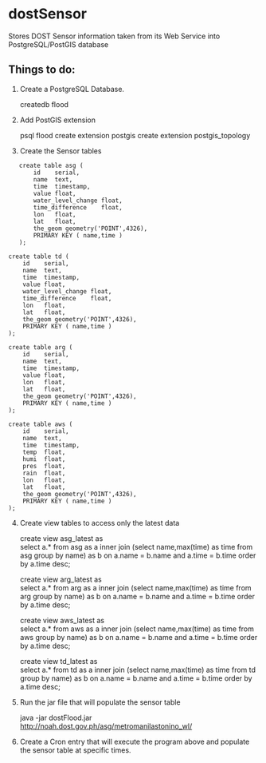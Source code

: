 dostSensor
==========
Stores DOST Sensor information taken from its Web Service into 
PostgreSQL/PostGIS database


Things to do:
-------------

1. Create a PostgreSQL Database.

    createdb flood

2. Add PostGIS extension
 
    psql flood
    create extension postgis
    create extension postgis_topology
    
3. Create the Sensor tables
 ```
    create table asg (
        id    serial,
        name  text,
        time  timestamp,
        value float,
        water_level_change float,
        time_difference    float,
        lon   float,
        lat   float,
        the_geom geometry('POINT',4326),
        PRIMARY KEY ( name,time )
    );
```
    create table td (
        id    serial,
        name  text,
        time  timestamp,
        value float,
        water_level_change float,
        time_difference    float,
        lon   float,
        lat   float,
        the_geom geometry('POINT',4326),
        PRIMARY KEY ( name,time )
    );

    create table arg (
        id    serial,
        name  text,
        time  timestamp,
        value float,
        lon   float,
        lat   float,
        the_geom geometry('POINT',4326),
        PRIMARY KEY ( name,time )
    );

    create table aws (
        id    serial,
        name  text,
        time  timestamp,
        temp  float,
        humi  float,
        pres  float,
        rain  float,
        lon   float,
        lat   float,
        the_geom geometry('POINT',4326),
        PRIMARY KEY ( name,time )
    );

4. Create view tables to access only the latest data

    create view asg_latest as  
        select a.* from asg as a inner join 
            (select  name,max(time) as time from asg group by name) as b 
            on a.name = b.name and a.time = b.time order by a.time desc;
            
    create view arg_latest as  
        select a.* from arg as a inner join 
            (select  name,max(time) as time from arg group by name) as b 
            on a.name = b.name and a.time = b.time order by a.time desc;     
            
    create view aws_latest as  
        select a.* from aws as a inner join 
            (select  name,max(time) as time from aws group by name) as b 
            on a.name = b.name and a.time = b.time order by a.time desc;
        
    create view td_latest as  
        select a.* from td as a inner join 
            (select  name,max(time) as time from td group by name) as b 
            on a.name = b.name and a.time = b.time order by a.time desc;        
        
5. Run the jar file that will populate the sensor table

    java -jar dostFlood.jar http://noah.dost.gov.ph/asg/metromanilastonino_wl/
    
6. Create a Cron entry that will execute the program above and
     populate the sensor table at specific times.
   